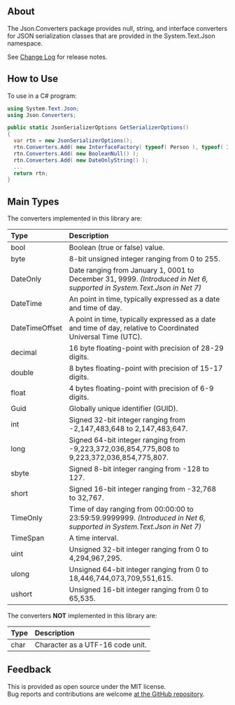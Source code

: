 ## About
The Json.Converters package provides null, string, and interface converters for JSON serialization classes that are provided in the System.Text.Json namespace.

See [Change Log](https://github.com/KevinDHeath/HomeBase/tree/main/src/Json.Converters) for release notes.

## How to Use
To use in a C# program:
```c#
using System.Text.Json;
using Json.Converters;

public static JsonSerializerOptions GetSerializerOptions()
{
  var rtn = new JsonSerializerOptions();
  rtn.Converters.Add( new InterfaceFactory( typeof( Person ), typeof( IPerson ) ) );
  rtn.Converters.Add( new BooleanNull() );
  rtn.Converters.Add( new DateOnlyString() );
  ...
  return rtn;
}
```

## Main Types
The converters implemented in this library are:

| **Type** | **Description** |
| :------- | :-------------- |
| bool | Boolean (true or false) value. |
| byte | 8-bit unsigned integer ranging from 0 to 255. |
| DateOnly | Date ranging from January 1, 0001 to December 31, 9999. _(Introduced in Net 6, supported in System.Text.Json in Net 7)_ |
| DateTime | An point in time, typically expressed as a date and time of day. |
| DateTimeOffset | A point in time, typically expressed as a date and time of day, relative to Coordinated Universal Time (UTC). |
| decimal | 16 byte floating-point with precision of 28-29 digits. |
| double | 8 bytes floating-point with precision of 15-17 digits. |
| float | 4 bytes floating-point with precision of 6-9 digits. |
| Guid | Globally unique identifier (GUID). |
| int  | Signed 32-bit integer ranging from -2,147,483,648 to 2,147,483,647. |
| long  | Signed 64-bit integer ranging from -9,223,372,036,854,775,808 to 9,223,372,036,854,775,807. |
| sbyte | Signed 8-bit integer ranging from -128 to 127. |
| short | Signed 16-bit integer ranging from -32,768 to 32,767. |
| TimeOnly | Time of day ranging from 00:00:00 to 23:59:59.9999999. _(Introduced in Net 6, supported in System.Text.Json in Net 7)_ |
| TimeSpan | A time interval. |
| uint | Unsigned 32-bit integer ranging from 0 to 4,294,967,295. |
| ulong | Unsigned 64-bit integer ranging from 0 to 18,446,744,073,709,551,615. |
| ushort | Unsigned 16-bit integer ranging from 0 to 65,535. |

The converters **NOT** implemented in this library are:

| **Type** | **Description** |
| :------- | :-------------- |
| char | Character as a UTF-16 code unit. |

## Feedback
This is provided as open source under the MIT license.\
Bug reports and contributions are welcome [at the GitHub repository](https://github.com/KevinDHeath/NuGetPackages).
